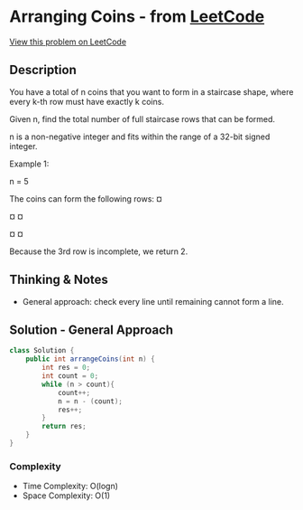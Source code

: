# Arranging Coins - from [LeetCode](https://leetcode.com)
[View this problem on LeetCode](https://leetcode.com/problems/arranging-coins/)

## Description
You have a total of n coins that you want to form in a staircase shape, where every k-th row must have exactly k coins.

Given n, find the total number of full staircase rows that can be formed.

n is a non-negative integer and fits within the range of a 32-bit signed integer.

Example 1:

n = 5

The coins can form the following rows:
¤

¤ ¤

¤ ¤

Because the 3rd row is incomplete, we return 2.

## Thinking & Notes
* General approach: check every line until remaining cannot form a line.

## Solution - General Approach
```java
class Solution {
    public int arrangeCoins(int n) {
        int res = 0;
        int count = 0;
        while (n > count){
            count++;
            n = n - (count);
            res++;
        }
        return res;
    }
}
```
### Complexity
* Time Complexity: O(logn)
* Space Complexity: O(1)
